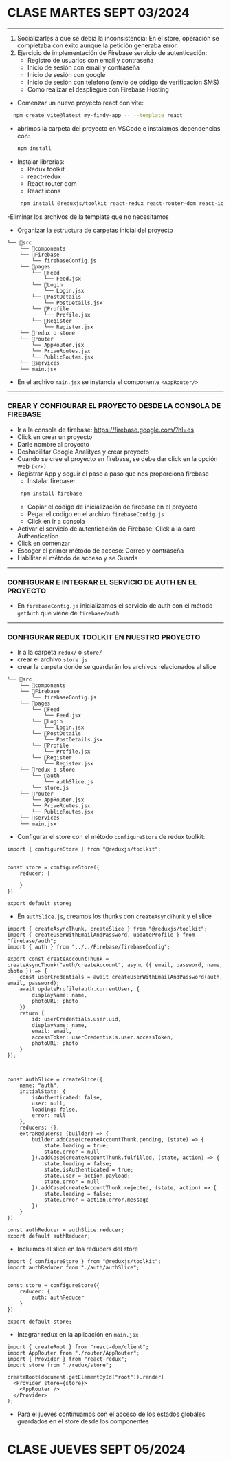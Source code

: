# CLASE MARTES SEPT 03/2024
--------
1. Socializarles a qué se debía la inconsistencia: En el store, operación se completaba con éxito aunque la petición generaba error.
2. Ejercicio de implementación de Firebase servicio de autenticación:
	- Registro de usuarios con email y contraseña 
	- Inicio de sesión con email y contraseña
	- Inicio de sesión con google
	- Inicio de sesión con telefono (envío de código de verificación SMS)
	- Cómo realizar el despliegue con Firebase Hosting

- Comenzar un nuevo proyecto react con vite:

```bash
  npm create vite@latest my-findy-app -- --template react
```
- abrimos la carpeta del proyecto en VSCode e instalamos dependencias con:
  ```bash
  npm install
  ```
- Instalar librerías:
	- Redux toolkit
	- react-redux
	- React router dom
	- React icons
   ```bash
	npm install @reduxjs/toolkit react-redux react-router-dom react-icons
   ```
-Eliminar los archivos de la template que no necesitamos
- Organizar la estructura de carpetas inicial del proyecto
```
└── 📁src
    └── 📁components
    └── 📁Firebase
        └── firebaseConfig.js
    └── 📁pages
        └── 📁Feed
            └── Feed.jsx
        └── 📁Login
            └── Login.jsx
        └── 📁PostDetails
            └── PostDetails.jsx
        └── 📁Profile
            └── Profile.jsx
        └── 📁Register
            └── Register.jsx
    └── 📁redux o store
    └── 📁router
        └── AppRouter.jsx
        └── PriveRoutes.jsx
        └── PublicRoutes.jsx
    └── 📁services
    └── main.jsx
```

- En el archivo `main.jsx` se instancia el componente `<AppRouter/>`

*****************
###  CREAR Y CONFIGURAR EL PROYECTO DESDE LA CONSOLA DE FIREBASE
- Ir a la consola de firebase: https://firebase.google.com/?hl=es
- Click en crear un proyecto 
- Darle nombre al proyecto
- Deshabilitar Google Analitycs y crear proyecto
- Cuando se cree el proyecto en firebase, se debe dar click en la opción web `(</>)`
- Registrar App y seguir el paso a paso que nos proporciona firebase
	- Instalar firebase:
  ```Bash
   npm install firebase
  ```
	- Copiar el código de inicialización de firebase en el proyecto
	- Pegar el código en el archivo `firebaseConfig.js`
	- Click en ir a consola
- Activar el servicio de autenticación de Firebase: Click a la card Authentication
- Click en comenzar
- Escoger el primer método de acceso: Correo y contraseña
 - Habilitar el método de acceso y se Guarda

**************
###  CONFIGURAR E INTEGRAR EL SERVICIO DE AUTH EN EL PROYECTO 

- En `firebaseConfig.js` inicializamos el servicio de auth con el método `getAuth` que viene de `firebase/auth`

*************
### CONFIGURAR REDUX TOOLKIT EN NUESTRO PROYECTO 

- Ir a la carpeta `redux/` o `store/`
- crear el archivo `store.js`
- crear la carpeta donde se guardarán los archivos relacionados al slice
```
└── 📁src
    └── 📁components
    └── 📁Firebase
        └── firebaseConfig.js
    └── 📁pages
        └── 📁Feed
            └── Feed.jsx
        └── 📁Login
            └── Login.jsx
        └── 📁PostDetails
            └── PostDetails.jsx
        └── 📁Profile
            └── Profile.jsx
        └── 📁Register
            └── Register.jsx
    └── 📁redux o store
        └── 📁auth
            └── authSlice.js
        └── store.js
    └── 📁router
        └── AppRouter.jsx
        └── PriveRoutes.jsx
        └── PublicRoutes.jsx
    └── 📁services
    └── main.jsx
```

- Configurar el store con el método `configureStore` de redux toolkit:
```
import { configureStore } from "@reduxjs/toolkit";


const store = configureStore({
    reducer: {
        
    }
})

export default store;
```
- En `authSlice.js`, creamos los thunks con `createAsyncThunk` y el slice

```
import { createAsyncThunk, createSlice } from "@reduxjs/toolkit";
import { createUserWithEmailAndPassword, updateProfile } from "firebase/auth";
import { auth } from "../../Firebase/firebaseConfig";

export const createAccountThunk = createAsyncThunk("auth/createAccount", async ({ email, password, name, photo }) => {
    const userCredentials = await createUserWithEmailAndPassword(auth, email, password);
    await updateProfile(auth.currentUser, {
        displayName: name,
        photoURL: photo
    })
    return {
        id: userCredentials.user.uid,
        displayName: name,
        email: email,
        accessToken: userCredentials.user.accessToken,
        photoURL: photo
    }
});



const authSlice = createSlice({
    name: "auth",
    initialState: {
        isAuthenticated: false,
        user: null,
        loading: false,
        error: null
    },
    reducers: {},
    extraReducers: (builder) => {
        builder.addCase(createAccountThunk.pending, (state) => {
            state.loading = true;
            state.error = null
        }).addCase(createAccountThunk.fulfilled, (state, action) => {
            state.loading = false;
            state.isAuthenticated = true;
            state.user = action.payload;
            state.error = null
        }).addCase(createAccountThunk.rejected, (state, action) => {
            state.loading = false;
            state.error = action.error.message
        })
    }
})

const authReducer = authSlice.reducer;
export default authReducer;
```
- Incluimos el slice en los reducers del store
```
import { configureStore } from "@reduxjs/toolkit";
import authReducer from "./auth/authSlice";


const store = configureStore({
    reducer: {
        auth: authReducer
    }
})

export default store;
```

- Integrar redux en la aplicación en `main.jsx`
```
import { createRoot } from "react-dom/client";
import AppRouter from "./router/AppRouter";
import { Provider } from "react-redux";
import store from "./redux/store";

createRoot(document.getElementById("root")).render(
  <Provider store={store}>
    <AppRouter />
  </Provider>
);
```

- Para el jueves continuamos con el acceso de los estados globales guardados en el store desde los componentes
# CLASE JUEVES SEPT 05/2024
